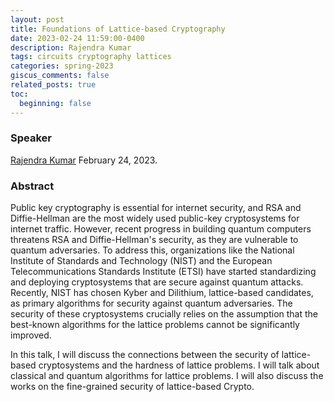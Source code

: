 ```yaml
---
layout: post
title: Foundations of Lattice-based Cryptography
date: 2023-02-24 11:59:00-0400
description: Rajendra Kumar
tags: circuits cryptography lattices
categories: spring-2023
giscus_comments: false
related_posts: true
toc:
  beginning: false
---
```


### Speaker 

[Rajendra Kumar](https://sites.google.com/view/rajendrak/home)
February 24, 2023. 


### Abstract
Public key cryptography is essential for internet security, and RSA and Diffie-Hellman are the most widely used public-key cryptosystems for internet traffic. However, recent progress in building quantum computers threatens RSA and Diffie-Hellman's security, as they are vulnerable to quantum adversaries. To address this, organizations like the National Institute of Standards and Technology (NIST) and the European Telecommunications Standards Institute (ETSI) have started standardizing and deploying cryptosystems that are secure against quantum attacks. Recently,  NIST has chosen Kyber and Dilithium, lattice-based candidates, as primary algorithms for security against quantum adversaries. The security of these cryptosystems crucially relies on the assumption that the best-known algorithms for the lattice problems cannot be significantly improved.

In this talk, I will discuss the connections between the security of lattice-based cryptosystems and the hardness of lattice problems. I will talk about classical and quantum algorithms for lattice problems. I will also discuss the works on the fine-grained security of lattice-based Crypto.
